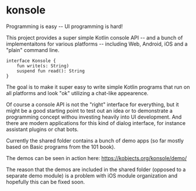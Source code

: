 # konsole

Programming is easy -- UI programming is hard!

This project provides a super simple Kotlin console API -- and a bunch of implementaitons for various platforms -- including Web, Android, iOS and a "plain" command line.

```
interface Konsole {
    fun write(s: String)
    suspend fun read(): String
}
```

The goal is to make it super easy to write simple Kotlin programs that run on all platforms and look "ok" utilizing a chat-like appearence. 

Of course a console API is not the "right" interface for everything, but it might be a good starting point to test
out an idea or to demonstrate a programming concept withou investing heavily into UI development. And there are 
modern applications for this kind of dialog interface, for instance assistant plugins or chat bots.

Currently the shared folder contains a bunch of demo apps (so far mostly based on Basic programs from the 101 book). 

The demos can be seen in action here: https://kobjects.org/konsole/demo/

The reason that the demos are included in the shared folder (opposed to a separate demo module) is a problem with iOS module organization and hopefully 
this can be fixed soon. 

